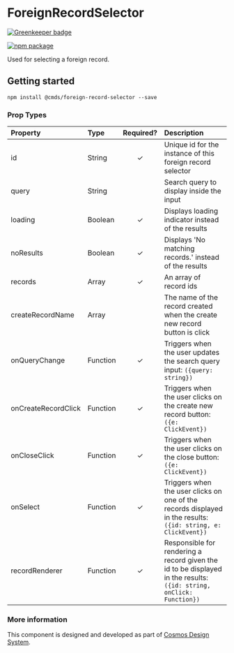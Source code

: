 # ForeignRecordSelector

[![Greenkeeper badge](https://badges.greenkeeper.io/entercosmos/foreign-record-selector.svg)](https://greenkeeper.io/)

[![npm package][npm-badge]][npm]

Used for selecting a foreign record.	

## Getting started

````
npm install @cmds/foreign-record-selector --save
````

### Prop Types

| Property | Type | Required? | Description |
|:---|:---|:---:|:---|
| id | String | ✓ | Unique id for the instance of this foreign record selector |
| query | String | | Search query to display inside the input |
| loading | Boolean | ✓ | Displays loading indicator instead of the results |
| noResults | Boolean | ✓ | Displays 'No matching records.' instead of the results |
| records | Array | ✓ | An array of record ids |
| createRecordName | Array |  | The name of the record created when the create new record button is click |
| onQueryChange | Function | ✓ | Triggers when the user updates the search query input: `({query: string})` |
| onCreateRecordClick | Function | ✓ | Triggers when the user clicks on the create new record button: `({e: ClickEvent})` |
| onCloseClick | Function | ✓ | Triggers when the user clicks on the close button: `({e: ClickEvent})` |
| onSelect | Function | ✓ | Triggers when the user clicks on one of the records displayed in the results: `({id: string, e: ClickEvent})` |
| recordRenderer | Function | ✓ | Responsible for rendering a record given the id to be displayed in the results: `({id: string, onClick: Function})` |

### More information

This component is designed and developed as part of [Cosmos Design System][cmds]. 

[cmds]: https://github.com/entercosmos/cosmos
[npm-badge]: https://img.shields.io/npm/v/@cmds/foreign-record-selector.svg
[npm]: https://www.npmjs.org/package/@cmds/foreign-record-selector
